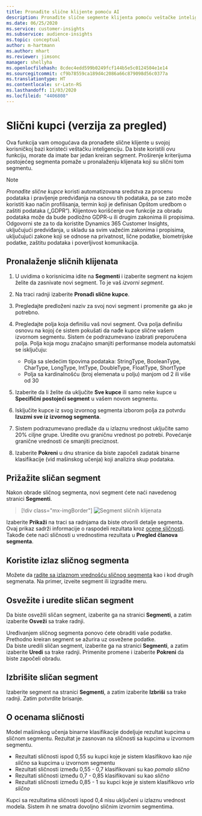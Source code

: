 ```yaml
---
title: Pronađite slične klijente pomoću AI
description: Pronađite slične segmente klijenta pomoću veštačke inteligencije.
ms.date: 06/25/2020
ms.service: customer-insights
ms.subservice: audience-insights
ms.topic: conceptual
author: m-hartmann
ms.author: mhart
ms.reviewer: jimsonc
manager: shellyha
ms.openlocfilehash: 8cdec4edd599b0249fcf144b5e5c0124504e1e14
ms.sourcegitcommit: cf9b78559ca189d4c2086a66c879098d56c0377a
ms.translationtype: HT
ms.contentlocale: sr-Latn-RS
ms.lasthandoff: 11/03/2020
ms.locfileid: "4406808"
---
```

# <a name="similar-customers-preview"></a>Slični kupci (verzija za pregled)

Ova funkcija vam omogućava da pronađete slične klijente u svojoj korisničkoj bazi koristeći veštačku inteligenciju. Da biste koristili ovu funkciju, morate da imate bar jedan kreiran segment. Proširenje kriterijuma postojećeg segmenta pomaže u pronalaženju klijenata koji su slični tom segmentu.

> [!NOTE]
> *Pronađite slične kupce* koristi automatizovana sredstva za procenu podataka i pravljenje predviđanja na osnovu tih podataka, pa se zato može koristiti kao način profilisanja, termin koji je definisan Opštom uredbom o zaštiti podataka („GDPR“). Klijentovo korišćenje ove funkcije za obradu podataka može da bude podložno GDPR-u ili drugim zakonima ili propisima. Odgovorni ste za to da koristite Dynamics 365 Customer Insights, uključujući predviđanja, u skladu sa svim važećim zakonima i propisima, uključujući zakone koji se odnose na privatnost, lične podatke, biometrijske podatke, zaštitu podataka i poverljivost komunikacija.

## <a name="finding-similar-customers"></a>Pronalaženje sličnih klijenata

1. U uvidima o korisnicima idite na **Segmenti** i izaberite segment na kojem želite da zasnivate novi segment. To je vaš *izvorni segment*.

1. Na traci radnji izaberite **Pronađi slične kupce**.

1. Pregledajte predloženi naziv za svoj novi segment i promenite ga ako je potrebno.

1. Pregledajte polja koja definišu vaš novi segment. Ova polja definišu osnovu na kojoj će sistem pokušati da nađe kupce slične vašem izvornom segmentu. Sistem će podrazumevano izabrati preporučena polja.
  Polja koja mogu značajno smanjiti performanse modela automatski se isključuju:
  
   - Polja sa sledećim tipovima podataka: StringType, BooleanType, CharType, LongType, IntType, DoubleType, FloatType, ShortType
   - Polja sa kardinalnošću (broj elemenata u polju) manjom od 2 ili više od 30

1. Izaberite da li želite da uključite **Sve kupce** ili samo neke kupce u **Specifični postojeći segment** u vašem novom segmentu.

1. Isključite kupce iz svog izvornog segmenta izborom polja za potvrdu **Izuzmi sve iz izvornog segmenta**.

1. Sistem podrazumevano predlaže da u izlaznu vrednost uključite samo 20% ciljne grupe. Uredite ovu graničnu vrednost po potrebi. Povećanje granične vrednosti će smanjiti preciznost.

1. Izaberite **Pokreni** u dnu stranice da biste započeli zadatak binarne klasifikacije (vid mašinskog učenja) koji analizira skup podataka.

## <a name="view-the-similar-segment"></a>Prižažite sličan segment

Nakon obrade sličnog segmenta, novi segment ćete naći navedenog stranici **Segmenti**.

> [!div class="mx-imgBorder"]
> ![Segment sličnih klijenata](media/expanded-segment.png "Segment sličnih klijenata")

Izaberite **Prikaži** na traci sa radnjama da biste otvorili detalje segmenta. Ovaj prikaz sadrži informacije o raspodeli rezultata kroz [ocene sličnosti](#about-similarity-scores). Takođe ćete naći sličnosti u vrednostima rezultata u **Pregled članova segmenta**.

## <a name="use-the-output-of-a-similar-segment"></a>Koristite izlaz sličnog segmenta

Možete da [radite sa izlaznom vrednošću sličnog segmenta](segments.md) kao i kod drugih segmenata. Na primer, izveite segment ili izgradite meru.

## <a name="refresh-and-edit-a-similar-segment"></a>Osvežite i uredite sličan segment

Da biste osvežili sličan segment, izaberite ga na stranici **Segmenti**, a zatim izaberite **Osveži** sa trake radnji.

Uređivanjem sličnog segmenta ponovo ćete obraditi vaše podatke. Prethodno kreiran segment se ažurira uz osvežene podatke.    
Da biste uredili sličan segment, izaberite ga na stranici **Segmenti**, a zatim izaberite **Uredi** sa trake radnji. Primenite promene i izaberite **Pokreni** da biste započeli obradu.

## <a name="delete-a-similar-segment"></a>Izbrišite sličan segment

Izaberite segment na stranici **Segmenti**, a zatim izaberite **Izbriši** sa trake radnji. Zatim potvrdite brisanje.

## <a name="about-similarity-scores"></a>O ocenama sličnosti

Model mašinskog učenja binarne klasifikacije dodeljuje rezultat kupcima u sličnom segmentu. Rezultat je zasnovan na sličnosti sa kupcima u izvornom segmentu.

- Rezultati sličnosti ispod 0,55 su kupci koje je sistem klasifikovo kao *nije slično* sa kupcima u izvornom segmentu
- Rezultati sličnosti između 0,55 - 0,7 klasifikovani su kao *pomalo slično*
- Rezultati sličnosti između 0,7 - 0,85 klasifikovani su kao *slično*
- Rezultati sličnosti između 0,85 - 1 su kupci koje je sistem klasifikovo *vrlo slično*

Kupci sa rezultatima sličnosti ispod 0,4 nisu uključeni u izlaznu vrednost modela. Sistem ih ne smatra dovoljno sličnim izvornim segmentima.
